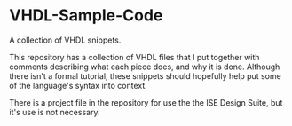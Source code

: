 # VHDL-Sample-Code
A collection of VHDL snippets.

This repository has a collection of VHDL files that I put together with comments describing what each piece does, and why it is done. Although there isn't a formal tutorial, these snippets should hopefully help put some of the language's syntax into context.

There is a project file in the repository for use the the ISE Design Suite, but it's use is not necessary.
